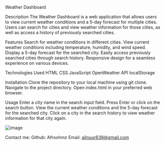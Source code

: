 
Weather Dashboard

Description
The Weather Dashboard is a web application that allows users to view current weather conditions and a 5-day forecast for multiple cities. Users can search for cities and view weather information for those cities, as well as access a history of previously searched cities.

Features
Search for weather conditions in different cities.
View current weather conditions including temperature, humidity, and wind speed.
Display a 5-day forecast for the searched city.
Easily access previously searched cities through search history.
Responsive design for a seamless experience on various devices.

Technologies Used
HTML
CSS
JavaScript
OpenWeather API
localStorage

Installation
Clone the repository to your local machine using git clone.
Navigate to the project directory.
Open index.html in your preferred web browser.


Usage
Enter a city name in the search input field.
Press Enter or click on the search button.
View the current weather conditions and the 5-day forecast for the searched city.
Click on a city in the search history to view weather information for that city again.

![image](https://github.com/Afroohmz/Bararaq-Saiqa/assets/146634943/979cd3b1-8193-49c5-acb7-2b1513865e2a)

Contact me:
Github: Afroohmz
Email: alinuur639@gmail.com
